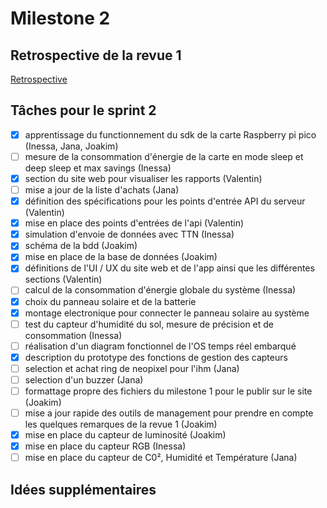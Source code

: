 # Milestone 2

## Retrospective de la revue 1

[Retrospective](retrospective.md)

## Tâches pour le sprint 2

- [X] apprentissage du functionnement du sdk de la carte Raspberry pi pico (Inessa, Jana, Joakim)
- [ ] mesure de la consommation d'énergie de la carte en mode sleep et deep sleep et max savings (Inessa)
- [X] section du site web pour visualiser les rapports (Valentin)
- [ ] mise a jour de la liste d'achats (Jana)
- [X] définition des spécifications pour les points d'entrée API du serveur (Valentin)
- [X] mise en place des points d'entrées de l'api (Valentin)
- [X] simulation d'envoie de données avec TTN (Inessa)
- [X] schéma de la bdd (Joakim)
- [X] mise en place de la base de données (Joakim)
- [X] définitions de l'UI / UX du site web et de l'app ainsi que les différentes sections (Valentin)
- [ ] calcul de la consommation d'énergie globale du système (Inessa)
- [X] choix du panneau solaire et de la batterie
- [X] montage electronique pour connecter le panneau solaire au système
- [ ] test du capteur d'humidité du sol, mesure de précision et de consommation (Inessa)
- [ ] réalisation d'un diagram fonctionnel de l'OS temps réel embarqué
- [X] description du prototype des fonctions de gestion des capteurs
- [ ] selection et achat ring de neopixel pour l'ihm (Jana)
- [ ] selection d'un buzzer (Jana)
- [ ] formattage propre des fichiers du milestone 1 pour le publir sur le site (Joakim)
- [ ] mise a jour rapide des outils de management pour prendre en compte les quelques remarques de la revue 1 (Joakim)
- [X] mise en place du capteur de luminosité (Joakim)
- [X] mise en place du capteur RGB (Inessa)
- [ ] mise en place du capteur de C0², Humidité et Température (Jana)

## Idées supplémentaires

